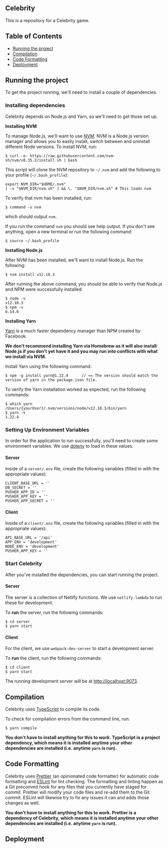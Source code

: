 ## Celebrity

This is a repository for a Celebrity game.

## Table of Contents

- [Running the project](#running-the-project)
- [Compilation](#compilation)
- [Code Formatting](#code-formatting)
- [Deployment](#deployment)

## Running the project

To get the project running, we'll need to install a couple of dependencies.

### Installing dependencies

Celebrity depends on Node.js and Yarn, so we'll need to get those set up.

**Installing NVM**

To manage Node.js, we'll want to use [NVM](https://github.com/creationix/nvm). NVM is a Node.js version manager and allows you to easily install, switch between and uninstall different Node versions. To install NVM, run:

```
$ curl -o- https://raw.githubusercontent.com/nvm-sh/nvm/v0.35.2/install.sh | bash
```

This script will clone the NVM repository to `~/.nvm` and add the following to your profile (`~/.bash_profile`):

```
export NVM_DIR="$HOME/.nvm"
[ -s "$NVM_DIR/nvm.sh" ] && \. "$NVM_DIR/nvm.sh" # This loads nvm
```

To verify that nvm has been installed, run:

```
$ command -v nvm
```

which should output `nvm`.

If you run the command `nvm` you should see help output. If you don't see anything, open a new terminal or run the following command:

```
$ source ~/.bash_profile
```

**Installing Node.js**

After NVM has been installed, we'll want to install Node.js. Run the following:

```
$ nvm install v12.18.3
```

After running the above command, you should be able to verify that Node.js and NPM were successfully installed:

```
$ node -v
v12.18.3
$ npm -v
6.14.6
```

**Installing Yarn**

[Yarn](https://yarnpkg.com/) is a much faster dependency manager than NPM created by Facebook.

**We don't recommend installing Yarn via Homebrew as it will also install Node.js if you don't yet have it and you may run into conflicts with what we install via NVM.**

Install Yarn using the following command:

```
$ npm -g install yarn@1.22.4      // <= The version should match the version of yarn in the package.json file.
```

To verify the Yarn installation worked as expected, run the following commands:

```
$ which yarn
/Users/{yourUser}/.nvm/versions/node/v12.18.3/bin/yarn
$ yarn -v
1.22.4
```

### Setting Up Environment Variables

In order for the application to run successfully, you'll need to create some environment variables. We use [dotenv](https://github.com/motdotla/dotenv) to load in these values.

#### Server

Inside of a `server/.env` file, create the following variables (filled in with the appropriate values):

```
CLIENT_BASE_URL = ''
DB_SECRET = ''
PUSHER_APP_ID = ''
PUSHER_APP_KEY = ''
PUSHER_APP_SECRET = ''
```

#### Client

Inside of a `client/.env` file, create the following variables (filled in with the appropriate values):

```
API_BASE_URL = '/api'
APP_ENV = 'development'
NODE_ENV = 'development'
PUSHER_APP_KEY = ''
```

### Start Celebrity

After you've installed the dependencies, you can start running the project.

#### Server

The server is a collection of Netlify functions. We use `netlify-lambda` to run these for development.

To **run** the server, run the following commands:

```
$ cd server
$ yarn start
```

#### Client

For the client, we use `webpack-dev-server` to start a development server.

To **run** the client, run the following commands:

```
$ cd client
$ yarn start
```

The running development server will be at [http://localhost:9073](http://localhost:9073).

## Compilation

Celebrity uses [TypeScript](https://www.typescriptlang.org/docs/home.html) to compile its code.

To check for compilation errors from the command line, run:

```
$ yarn compile
```

**You don't have to install anything for this to work. TypeScript is a project dependency, which means it is installed anytime your other dependencies are installed (i.e. anytime `yarn` is run).**

## Code Formatting

Celebrity uses [Prettier](https://prettier.io/) (an opinionated code formatter) for automatic code formatting and [ESLint](https://eslint.org/) for lint checking. The formatting and linting happen as a Git precommit hook for any files that you currently have staged for commit. Prettier will modify your code files and re-add them to the Git commit. ESLint will likewise try to fix any issues it can and adds those changes as well.

**You don't have to install anything for this to work. Prettier is a dependency of Celebrity, which means it is installed anytime your other dependencies are installed (i.e. anytime `yarn` is run).**

## Deployment
